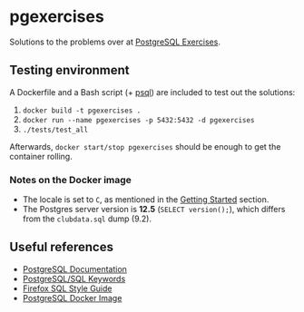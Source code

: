 # pgexercises

Solutions to the problems over at [PostgreSQL Exercises](https://pgexercises.com/).

## Testing environment

A Dockerfile and a Bash script
(+ [psql](https://www.postgresql.org/docs/current/app-psql.html))
are included to test out the solutions:

1. `docker build -t pgexercises .`
2. `docker run --name pgexercises -p 5432:5432 -d pgexercises`
3. `./tests/test_all`

Afterwards, `docker start/stop pgexercises` should be enough
to get the container rolling.

### Notes on the Docker image

- The locale is set to `C`, as mentioned in the
  [Getting Started](https://pgexercises.com/gettingstarted.html) section.
- The Postgres server version is **12.5** (`SELECT version();`),
  which differs from the `clubdata.sql` dump (9.2).

## Useful references

- [PostgreSQL Documentation](https://www.postgresql.org/docs/)
- [PostgreSQL/SQL Keywords](https://www.postgresql.org/docs/current/sql-keywords-appendix.html)
- [Firefox SQL Style Guide](https://docs.telemetry.mozilla.org/concepts/sql_style.html)
- [PostgreSQL Docker Image](https://hub.docker.com/_/postgres/)
